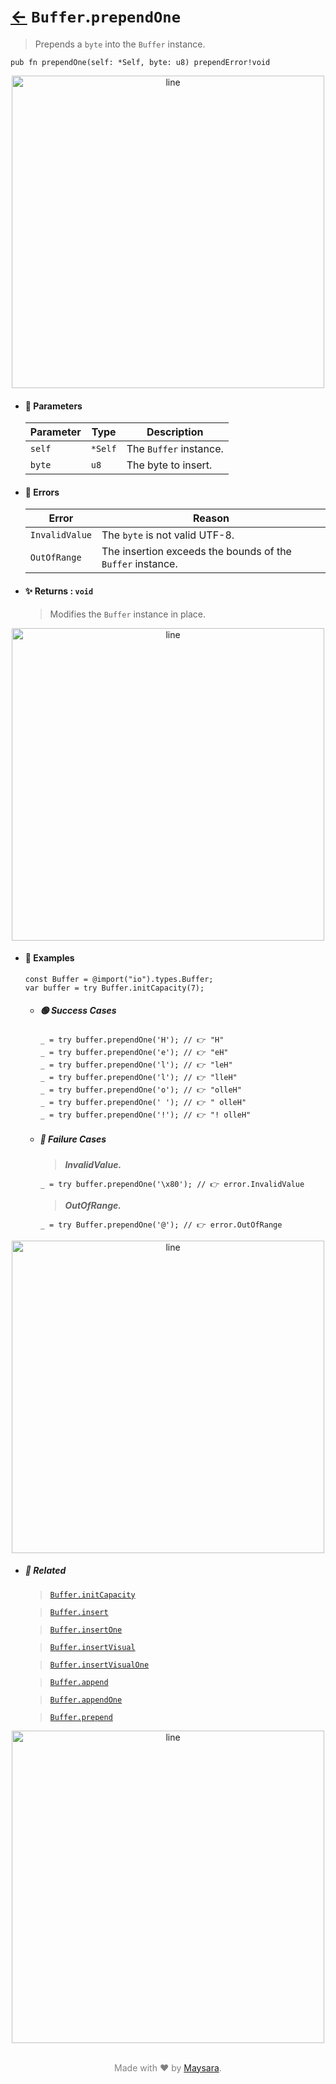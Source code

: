# [←](../Buffer.md) `Buffer`.`prependOne`

> Prepends a `byte` into the `Buffer` instance.

```zig
pub fn prependOne(self: *Self, byte: u8) prependError!void
```


<div align="center">
<img src="https://raw.githubusercontent.com/Super-ZIG/io/refs/heads/main/dist/img/md/line.png" alt="line" style="width:500px;"/>
</div>

- #### 🧩 Parameters

    | Parameter | Type    | Description            |
    | --------- | ------- | ---------------------- |
    | `self`    | `*Self` | The `Buffer` instance. |
    | `byte`    | `u8`    | The byte to insert.    |

- #### 🚫 Errors
    
    | Error          | Reason                                                     |
    | -------------- | ---------------------------------------------------------- |
    | `InvalidValue` | The `byte` is not valid UTF-8.                             |
    | `OutOfRange`   | The insertion exceeds the bounds of the `Buffer` instance. |

- #### ✨ Returns : `void`

    > Modifies the `Buffer` instance in place.

<div align="center">
<img src="https://raw.githubusercontent.com/Super-ZIG/io/refs/heads/main/dist/img/md/line.png" alt="line" style="width:500px;"/>
</div>

- #### 🧪 Examples

    ```zig
    const Buffer = @import("io").types.Buffer;
    var buffer = try Buffer.initCapacity(7);
    ```

    - ##### 🟢 Success Cases

        ```zig
        _ = try buffer.prependOne('H'); // 👉 "H"
        _ = try buffer.prependOne('e'); // 👉 "eH"
        _ = try buffer.prependOne('l'); // 👉 "leH"
        _ = try buffer.prependOne('l'); // 👉 "lleH"
        _ = try buffer.prependOne('o'); // 👉 "olleH"
        _ = try buffer.prependOne(' '); // 👉 " olleH"
        _ = try buffer.prependOne('!'); // 👉 "! olleH"
        ```

    - ##### 🔴 Failure Cases
        
        > **_InvalidValue._**

        ```zig
        _ = try buffer.prependOne('\x80'); // 👉 error.InvalidValue
        ```
        
        > **_OutOfRange._**

        ```zig
        _ = try Buffer.prependOne('@'); // 👉 error.OutOfRange
        ```

<div align="center">
<img src="https://raw.githubusercontent.com/Super-ZIG/io/refs/heads/main/dist/img/md/line.png" alt="line" style="width:500px;"/>
</div>

- ##### 🔗 Related

  > [`Buffer.initCapacity`](./initCapacity.md)

  > [`Buffer.insert`](./insert.md)

  > [`Buffer.insertOne`](./insertOne.md)

  > [`Buffer.insertVisual`](./insertVisual.md)

  > [`Buffer.insertVisualOne`](./insertVisualOne.md)

  > [`Buffer.append`](./append.md)

  > [`Buffer.appendOne`](./appendOne.md)

  > [`Buffer.prepend`](./prepend.md)

<div align="center">
<img src="https://raw.githubusercontent.com/Super-ZIG/io/refs/heads/main/dist/img/md/line.png" alt="line" style="width:500px;"/>
</div>

<p align="center" style="color:grey;"><br />Made with ❤️ by <a href="http://github.com/maysara-elshewehy" target="blank">Maysara</a>.</p>